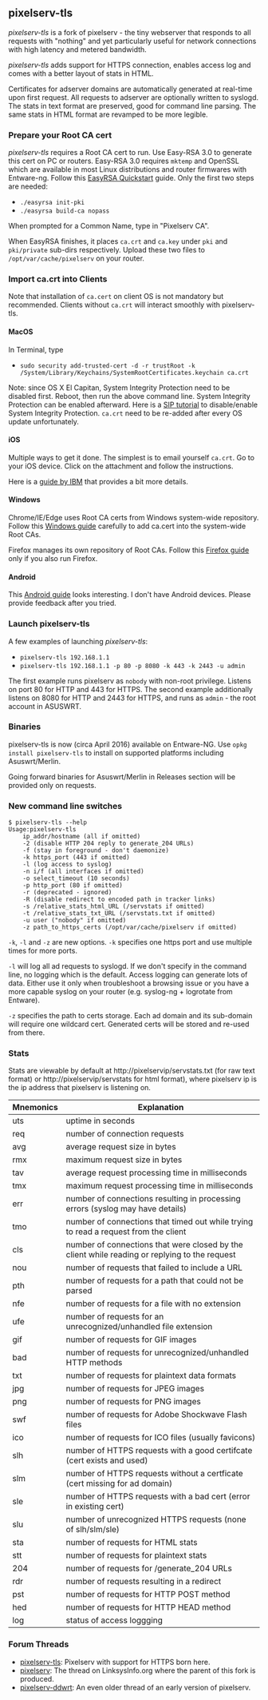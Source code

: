 ## pixelserv-tls
_pixelserv-tls_ is a fork of pixelserv - the tiny webserver that responds to all requests with "nothing" and yet particularly useful for network connections with high latency and metered bandwidth. 

_pixelserv-tls_ adds support for HTTPS connection, enables access log and comes with a better layout of stats in HTML. 

Certificates for adserver domains are automatically generated at real-time upon first request. All requests to adserver are optionally written to syslogd. The stats in text format are preserved, good for command line parsing. The same stats in HTML format are revamped to be more legible.

### Prepare your Root CA cert

_pixelserv-tls_ requires a Root CA cert to run. Use Easy-RSA 3.0 to generate this cert on PC or routers. Easy-RSA 3.0 requires `mktemp` and OpenSSL which are available in most Linux distributions and router firmwares with Entware-ng. Follow this [EasyRSA Quickstart] guide. Only the first two steps are needed:
* `./easyrsa init-pki`
* `./easyrsa build-ca nopass`

When prompted for a Common Name, type in "Pixelserv CA".

When EasyRSA finishes, it places `ca.crt` and `ca.key` under `pki` and `pki/private` sub-dirs respectively. Upload these two files to `/opt/var/cache/pixelserv` on your router.

### Import ca.crt into Clients

Note that installation of `ca.cert` on client OS is not mandatory but recommended. Clients without `ca.crt` will interact smoothly with pixelserv-tls.

#### MacOS

In Terminal, type
* `sudo security add-trusted-cert -d -r trustRoot -k /System/Library/Keychains/SystemRootCertificates.keychain ca.crt`

Note: since OS X El Capitan, System Integrity Protection need to be disabled first. Reboot, then run the above command line. System Integrity Protection can be enabled afterward. Here is a [SIP tutorial] to disable/enable System Integrity Protection. `ca.crt` need to be re-added after every OS update unfortunately.

#### iOS

Multiple ways to get it done. The simplest is to email yourself `ca.crt`. Go to your iOS device. Click on the attachment and follow the instructions.

Here is a [guide by IBM] that provides a bit more details.

#### Windows

Chrome/IE/Edge uses Root CA certs from Windows system-wide repository. Follow this [Windows guide] carefully to add ca.cert into the system-wide Root CAs.

Firefox manages its own repository of Root CAs. Follow this [Firefox guide] only if you also run Firefox.

#### Android

This [Android guide] looks interesting. I don't have Android devices. Please provide feedback after you tried.

### Launch pixelserv-tls
A few examples of launching _pixelserv-tls_:
* `pixelserv-tls 192.168.1.1`
* `pixelserv-tls 192.168.1.1 -p 80 -p 8080 -k 443 -k 2443 -u admin`

The first example runs pixelserv as `nobody` with non-root privilege. Listens on port 80 for HTTP and 443 for HTTPS. The second example additionally listens on 8080 for HTTP and 2443 for HTTPS, and runs as `admin` - the root account in ASUSWRT.

### Binaries

pixelserv-tls is now (circa April 2016) available on Entware-NG. Use `opkg install pixelserv-tls` to install on supported platforms including Asuswrt/Merlin.

Going forward binaries for Asuswrt/Merlin in Releases section will be provided only on requests.

### New command line switches
```
$ pixelserv-tls --help
Usage:pixelserv-tls
	ip_addr/hostname (all if omitted)
	-2 (disable HTTP 204 reply to generate_204 URLs)
	-f (stay in foreground - don't daemonize)
	-k https_port (443 if omitted)
	-l (log access to syslog)
	-n i/f (all interfaces if omitted)
	-o select_timeout (10 seconds)
	-p http_port (80 if omitted)
	-r (deprecated - ignored)
	-R (disable redirect to encoded path in tracker links)
	-s /relative_stats_html_URL (/servstats if omitted)
	-t /relative_stats_txt_URL (/servstats.txt if omitted)
	-u user ("nobody" if omitted)
	-z path_to_https_certs (/opt/var/cache/pixelserv if omitted)
```
`-k`, `-l` and `-z` are new options. `-k` specifies one https port and use multiple times for more ports.

`-l` will log all ad requests to syslogd. If we don't specify in the command line, no logging which is the default. Access logging can generate lots of data. Either use it only when troubleshoot a browsing issue or you have a more capable syslog on your router (e.g. syslog-ng + logrotate from Entware).

`-z` specifies the path to certs storage. Each ad domain and its sub-domain will require one wildcard cert. Generated certs will be stored and re-used from there.

### Stats

Stats are viewable by default at http://pixelservip/servstats.txt (for raw text format) or http://pixelservip/servstats for html format), where pixelserv ip is the ip address that pixelserv is listening on.

|Mnemonics|Explanation
|---------|-----------
|uts|uptime in seconds
|req|number of connection requests
|avg|average request size in bytes
|rmx|maximum request size in bytes
|tav|average request processing time in milliseconds
|tmx|maximum request processing time in milliseconds
|err|number of connections resulting in processing errors (syslog may have details)
|tmo|number of connections that timed out while trying to read a request from the client
|cls|number of connections that were closed by the client while reading or replying to the request
|nou|number of requests that failed to include a URL
|pth|number of requests for a path that could not be parsed
|nfe|number of requests for a file with no extension
|ufe|number of requests for an unrecognized/unhandled file extension
|gif|number of requests for GIF images
|bad|number of requests for unrecognized/unhandled HTTP methods
|txt|number of requests for plaintext data formats
|jpg|number of requests for JPEG images
|png|number of requests for PNG images
|swf|number of requests for Adobe Shockwave Flash files
|ico|number of requests for ICO files (usually favicons)
|slh|number of HTTPS requests with a good certifcate (cert exists and used) 
|slm|number of HTTPS requests without a certficate (cert missing for ad domain)
|sle|number of HTTPS requests with a bad cert (error in existing cert)
|slu|number of unrecognized HTTPS requests (none of slh/slm/sle)
|sta|number of requests for HTML stats
|stt|number of requests for plaintext stats
|204|number of requests for /generate_204 URLs
|rdr|number of requests resulting in a redirect
|pst|number of requests for HTTP POST method
|hed|number of requests for HTTP HEAD method
|log|status of access loggging

### Forum Threads
* [pixelserv-tls]: Pixelserv with support for HTTPS born here.
* [pixelserv]: The thread on LinksysInfo.org where the parent of this fork is produced.
* [pixelserv-ddwrt]: An even older thread of an early version of pixelserv.
 
[EasyRSA Quickstart]: <https://github.com/OpenVPN/easy-rsa/blob/v3.0.0-rc1/README.quickstart.md>
[Windows guide]: <https://support.comodo.com/index.php?/Default/Knowledgebase/Article/View/636/17/>
[Firefox guide]: <https://wiki.wmtransfer.com/projects/webmoney/wiki/Installing_root_certificate_in_Mozilla_Firefox>
[SIP tutorial]: <http://osxdaily.com/2015/10/05/disable-rootless-system-integrity-protection-mac-os-x/>
[guide by IBM]: <https://www.ibm.com/support/knowledgecenter/#!/SSHSCD_7.0.0/com.ibm.worklight.installconfig.doc/admin/t_installing_root_CA_iOS.html>
[Android guide]: <http://wiki.pcprobleemloos.nl/android/cacert>
[pixelserv-tls]: <http://www.snbforums.com/threads/pixelserv-a-better-one-pixel-webserver-for-adblock.26114>
[pixelserv]: <http://www.linksysinfo.org/index.php?threads/pixelserv-compiled-to-run-on-router-wrt54g.30509/page-3#post-229342>
[pixelserv-ddwrt]: <http://www.dd-wrt.com/phpBB2/viewtopic.php?p=685201>
